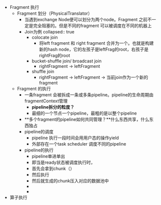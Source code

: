 - Fragment 执行
	- Fragment 划分（PhysicalTranslator）
		- 当遇到exchange Node便可以划分为两个node。Fragment 之前不一定是完全阻塞的。但是不同的fragment 可以被调度在不同的机器上
		- Join为例
		  collapsed:: true
			- colocate join
				- 将left fragment 和 right fragment 合并为一个。也就是构建新的hash node，它的左孩子是leftFrag的root，右孩子是rightFrag的root
			- bucket-shuffle join/ broadcast join
				- rightFragment -> leftFragment
			- shuffle join
				- rightFragment -> leftFragment -> 当前join作为一个新的fragment
	- Fragment 的执行
		- 一条fragment 会被拆成一条或多条pipeline。pipeline的生命周期由fragmentContext管理
			- **pipeline拆分的粒度？**
			- 最细的一个节点一个pipeline，最粗的是以整个pipeline
		- **多个fragment的pipeline如何共同管理？**什么东西共享，什么东西独占
		- pipeline的调度
			- pipeline 执行一段时间会用用户态的操作yield
			- 外部存在一个task scheduler 调度不同的pipeline
		- pipeline的执行
			- pipeline单进单出
			- 即当是ready状态被调度执行时，
			- 首先会拿到chunk（）
			- 然后执行
			- 然后就生成的chunk压入对应的数据池中
			-
			-
- 算子执行